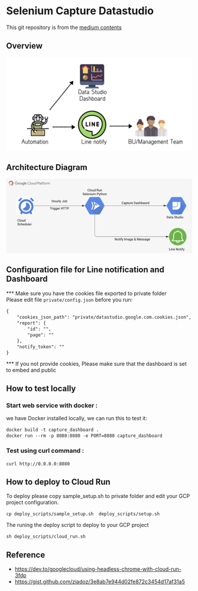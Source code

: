 # Selenium Capture Datastudio
This git repository is from the [medium contents](https://punsiriboonyakiat.medium.com/%E0%B8%A1%E0%B8%B2%E0%B9%80%E0%B8%82%E0%B8%B5%E0%B8%A2%E0%B8%99-line-notify-%E0%B9%80%E0%B8%9E%E0%B8%B7%E0%B9%88%E0%B8%AD%E0%B8%AA%E0%B9%88%E0%B8%87-data-studio-dashboard-%E0%B8%94%E0%B9%89%E0%B8%A7%E0%B8%A2-cloud-run-%E0%B9%81%E0%B8%A5%E0%B8%B0-selenium-%E0%B8%81%E0%B8%99%E0%B9%80%E0%B8%96%E0%B8%AD%E0%B8%B0-75dbd288213f)


## Overview
![](assets/overview.png)

## Architecture Diagram
![](assets/architecture.png)


## Configuration file for Line notification and Dashboard
*** Make sure you have the cookies file exported to private folder
</br>
Please edit file ``` private/config.json ``` before you run:
```
{
    "cookies_json_path": "private/datastudio.google.com.cookies.json",
    "report": {
        "id": "",
        "page": ""
    },
    "notify_token": ""
}
```
*** If you not provide cookies, Please make sure that the dashboard is set to embed and public
## How to test locally 

### Start web service with docker :
we have Docker installed locally, we can run this to test it:
```
docker build -t capture_dashboard .
docker run --rm -p 8080:8080 -e PORT=8080 capture_dashboard
```

### Test using curl command :
```
curl http://0.0.0.0:8080
```

## How to deploy to Cloud Run

To deploy please copy sample_setup.sh to private folder and edit your GCP project configuration.
```
cp deploy_scripts/sample_setup.sh  deploy_scripts/setup.sh
```

The runing the deploy script to deploy to your GCP project
```
sh deploy_scripts/cloud_run.sh
```
## Reference
* https://dev.to/googlecloud/using-headless-chrome-with-cloud-run-3fdp
* https://gist.github.com/ziadoz/3e8ab7e944d02fe872c3454d17af31a5